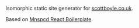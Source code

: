 Isomorphic static site generator for [scottboyle.co.uk](https://scottboyle.co.uk).

Based on [Mnspcd React Boilerplate](https://github.com/monospaced/react-boilerplate).
